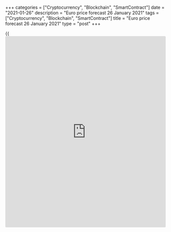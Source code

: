 +++
categories = ["Cryptocurrency", "Blockchain", "SmartContract"]
date = "2021-01-26"
description = "Euro price forecast 26 January 2021"
tags = ["Cryptocurrency", "Blockchain", "SmartContract"]
title = "Euro price forecast 26 January 2021"
type = "post"
+++

{{<iframe id="large-banner" src="https://www.bounty.group/#slide=27.0" width="100%" height="600" scrolling="no" style="border: 0px solid rgb(216, 221, 230); border-radius: 3px;">}}

2021-01-26

2021-01-26

Euro has a bad feeling. Forecast as of 26.01.2021Dmitri Demidenko

The slow introduction of vaccines sets the [EURUSD][1] bulls back. There
should start a correction down. Should the euro bulls step back? Or is
it a chance to buy the single European currency at a low price? Let us
discuss the Forex outlook and make up a trading plan.

## Weekly euro fundamental forecast

If greed rules the market, the currency traders follow their doubts. The
[EURUSD][1] doesn’t rise even amid the [S&P 500][2] rally and the drop
in the US Treasury yields. The future doesn’t look as bright as it did
in November-December. The pharmaceutical giant Merck's refusal to
develop its own vaccine and the statement by AstraZeneca that shipments
to the EU will lag behind forecasts press down the euro.

Netherlands Bureau for Economic Policy Analysis reports that, at the end
of 2020, the volume of international trade for the first time in several
months exceeded the levels that took place a year earlier (+ 1.5%),
which proves my Forex analysis to be correct. In November-December, the
[EURUSD][1] was growing amid the optimism about a soon victory over the
COVID-19, opening of the economies, and rebound of the global GDP and
international trade. The main driver of the international trade growth
in early December was industrial production, which was only 1.6% lower
than at the end of 2019 in the euro area (5.4% lower in the US).

In January, it became clear that the vaccination is not as fast as
expected, the euro-area countries extend lockdowns, and the GDP is not
going to rebound. The Bloomberg leading indicators suggest that the
economic activity is slowing down. The manufacturing PMI is the only
indicator that should be up, but weak demand overloads the warehouses.
It is not surprising that international trade is not growing.

### Dynamics of economic activity

 _Source_ _: Bloomberg_

Therefore, the investing ideas of November-December do not work. The
euro doesn’t grow, although the US stock indexes soar ([investor](https://www.fintechee.com/tutorial-for-forex-trading/investor-mode/)s even
joke that a bear is not the one who sells the equities, but the one who
has less than 75% of stocks in the portfolio). The drop in the US
Treasury yields, which should potentially weaken the dollar, doesn’t
support the euro. Investors buy the US government bonds as they doubt
the approval of the $1.9 trillion fiscal stimulus package by Congress
and the rebound of the US economy. Besides, low TIPS rates and growing
inflation expectations create a favorable environment for tech stocks,
which is proven by [history](https://www.fixpro.org/post/chargeless-historical-data-api-backtesting/).

### Dynamics of Treasury yields

 _Source_ _: Wall Street Journal_

The only thing that holds back the [EURUSD][1] bears now is the
potential dovish tone of the Fed. Jerome Powell is likely to refute the
statements of individual FOMC members about the future tapering of QE.
No one wants the taper tantrum of 2013 to repeat.

### Weekly [EURUSD][1] trading plan

I still believe that the euro will reach $1.25. Humanity will defeat the
pandemic, and the November plans will certainly come true. A little
later. Meanwhile, Jerome Powell’s comments at the press conference
following the FOMC January meeting could send the [EURUSD][1] down below
the key support at 1.208-1.2085, starting a correction.



## Price chart of EURUSD in real time mode

The content of this article reflects the author’s opinion and does not
necessarily reflect the official position of LiteForex. The material
published on this page is provided for informational purposes only and
should not be considered as the provision of investment advice for the
purposes of Directive 2004/39/EC.

Rate this article:

{{value}}

( {{count}} {{title}} )

   1. my.liteforex.com/trading/chart?symbol=EURUSD&returnUrl=true
   2. my.liteforex.com/trading/chart?symbol=SPX&returnUrl=true